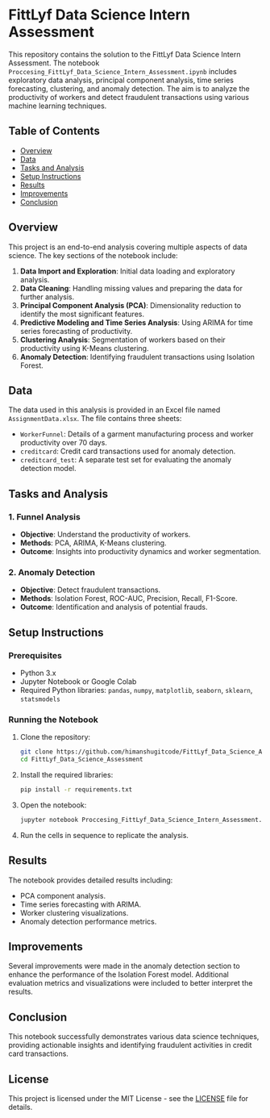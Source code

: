 # FittLyf Data Science Intern Assessment

This repository contains the solution to the FittLyf Data Science Intern Assessment. The notebook `Proccesing_FittLyf_Data_Science_Intern_Assessment.ipynb` includes exploratory data analysis, principal component analysis, time series forecasting, clustering, and anomaly detection. The aim is to analyze the productivity of workers and detect fraudulent transactions using various machine learning techniques.

## Table of Contents
- [Overview](#overview)
- [Data](#data)
- [Tasks and Analysis](#tasks-and-analysis)
- [Setup Instructions](#setup-instructions)
- [Results](#results)
- [Improvements](#improvements)
- [Conclusion](#conclusion)

## Overview
This project is an end-to-end analysis covering multiple aspects of data science. The key sections of the notebook include:
1. **Data Import and Exploration**: Initial data loading and exploratory analysis.
2. **Data Cleaning**: Handling missing values and preparing the data for further analysis.
3. **Principal Component Analysis (PCA)**: Dimensionality reduction to identify the most significant features.
4. **Predictive Modeling and Time Series Analysis**: Using ARIMA for time series forecasting of productivity.
5. **Clustering Analysis**: Segmentation of workers based on their productivity using K-Means clustering.
6. **Anomaly Detection**: Identifying fraudulent transactions using Isolation Forest.

## Data
The data used in this analysis is provided in an Excel file named `AssignmentData.xlsx`. The file contains three sheets:
- `WorkerFunnel`: Details of a garment manufacturing process and worker productivity over 70 days.
- `creditcard`: Credit card transactions used for anomaly detection.
- `creditcard_test`: A separate test set for evaluating the anomaly detection model.

## Tasks and Analysis
### 1. Funnel Analysis
- **Objective**: Understand the productivity of workers.
- **Methods**: PCA, ARIMA, K-Means clustering.
- **Outcome**: Insights into productivity dynamics and worker segmentation.

### 2. Anomaly Detection
- **Objective**: Detect fraudulent transactions.
- **Methods**: Isolation Forest, ROC-AUC, Precision, Recall, F1-Score.
- **Outcome**: Identification and analysis of potential frauds.

## Setup Instructions
### Prerequisites
- Python 3.x
- Jupyter Notebook or Google Colab
- Required Python libraries: `pandas`, `numpy`, `matplotlib`, `seaborn`, `sklearn`, `statsmodels`

### Running the Notebook
1. Clone the repository:
    ```bash
    git clone https://github.com/himanshugitcode/FittLyf_Data_Science_Assessment.git
    cd FittLyf_Data_Science_Assessment
    ```
2. Install the required libraries:
    ```bash
    pip install -r requirements.txt
    ```
3. Open the notebook:
    ```bash
    jupyter notebook Proccesing_FittLyf_Data_Science_Intern_Assessment.ipynb
    ```
4. Run the cells in sequence to replicate the analysis.

## Results
The notebook provides detailed results including:
- PCA component analysis.
- Time series forecasting with ARIMA.
- Worker clustering visualizations.
- Anomaly detection performance metrics.

## Improvements
Several improvements were made in the anomaly detection section to enhance the performance of the Isolation Forest model. Additional evaluation metrics and visualizations were included to better interpret the results.

## Conclusion
This notebook successfully demonstrates various data science techniques, providing actionable insights and identifying fraudulent activities in credit card transactions.

## License
This project is licensed under the MIT License - see the [LICENSE](LICENSE) file for details.

